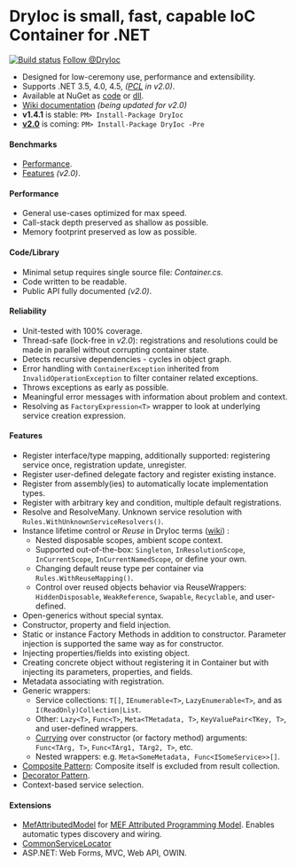 DryIoc is small, fast, capable IoC Container for .NET
=====================================================

[![Build status](https://ci.appveyor.com/api/projects/status/jfq01d9wcs4vcwpf/branch/default)](https://ci.appveyor.com/project/MaksimVolkau/dryioc/branch/default)
[Follow @DryIoc](https://twitter.com/DryIoc)


[Autofac]: https://code.google.com/p/autofac/
[MEF]: http://mef.codeplex.com/
[DryIoc]: https://www.nuget.org/packages/DryIoc/
[DryIoc.MefAttributedModel]: https://www.nuget.org/packages/DryIoc.MefAttributedModel/
[DryIoc.dll]: https://www.nuget.org/packages/DryIoc.dll/
[DryIoc.MefAttributedModel.dll]: https://www.nuget.org/packages/DryIoc.MefAttributedModel.dll/
[WikiHome]: https://bitbucket.org/dadhi/dryioc/wiki/Home
[MefAttributedModel]: https://bitbucket.org/dadhi/dryioc/wiki/MefAttributedModel
[PCL]: http://msdn.microsoft.com/en-us/library/gg597391(v=vs.110).aspx
[v2.0]: https://bitbucket.org/dadhi/dryioc/wiki/Home

* Designed for low-ceremony use, performance and extensibility.
* Supports .NET 3.5, 4.0, 4.5, _([PCL] in v2.0)_.
* Available at NuGet as [code][DryIoc] or [dll][DryIoc.dll].
* [Wiki documentation][WikiHome] _(being updated for v2.0)_
* __v1.4.1__ is stable: `PM> Install-Package DryIoc` 
* __[v2.0]__ is coming: `PM> Install-Package DryIoc -Pre`

#### Benchmarks
* [Performance](http://www.palmmedia.de/blog/2011/8/30/ioc-container-benchmark-performance-comparison).
* [Features](http://featuretests.apphb.com/DependencyInjection.html) _(v2.0)_.

#### Performance
* General use-cases optimized for max speed.
* Call-stack depth preserved as shallow as possible.
* Memory footprint preserved as low as possible.

#### Code/Library
* Minimal setup requires single source file: *Container.cs*. 
* Code written to be readable.
* Public API fully documented _(v2.0)_.

#### Reliability
* Unit-tested with 100% coverage.
* Thread-safe (lock-free in _v2.0_): registrations and resolutions could be made in parallel without corrupting container state. 
* Detects recursive dependencies - cycles in object graph.
* Error handling with `ContainerException` inherited from `InvalidOperationException` to filter container related exceptions.
* Throws exceptions as early as possible. 
* Meaningful error messages with information about problem and context.
* Resolving as `FactoryExpression<T>` wrapper to look at underlying service creation expression.

#### Features

* Register interface/type mapping, additionally supported: registering service once, registration update, unregister. 
* Register user-defined delegate factory and register existing instance.
* Register from assembly(ies) to automatically locate implementation types.
* Register with arbitrary key and condition, multiple default registrations.
* Resolve and ResolveMany. Unknown service resolution with `Rules.WithUnknownServiceResolvers()`. 
* Instance lifetime control or *Reuse* in DryIoc terms ([wiki](https://bitbucket.org/dadhi/dryioc/wiki/ReuseAndScopes)) :
    * Nested disposable scopes, ambient scope context.
    * Supported out-of-the-box: `Singleton`, `InResolutionScope`, `InCurrentScope`, `InCurrentNamedScope`, or define your own.
    * Changing default reuse type per container via  `Rules.WithReuseMapping()`.
    * Control over reused objects behavior via ReuseWrappers: `HiddenDisposable`, `WeakReference`, `Swapable`, `Recyclable`, and user-defined.
* Open-generics without special syntax.
* Constructor, property and field injection.
* Static or instance Factory Methods in addition to constructor. Parameter injection is supported the same way as for constructor.
* Injecting properties/fields into existing object.
* Creating concrete object without registering it in Container but with injecting its parameters, properties, and fields.
* Metadata associating with registration.
* Generic wrappers:
    * Service collections: `T[]`, `IEnumerable<T>`, `LazyEnumerable<T>`, and as `I(ReadOnly)Collection|List`.
    * Other: `Lazy<T>`, `Func<T>`, `Meta<TMetadata, T>`, `KeyValuePair<TKey, T>`, and user-defined wrappers.
    * [Currying](http://en.wikipedia.org/wiki/Currying) over constructor (or factory method) arguments: `Func<TArg, T>`, `Func<TArg1, TArg2, T>`, etc.
    * Nested wrappers: e.g. `Meta<SomeMetadata, Func<ISomeService>>[]`.
* [Composite Pattern](http://en.wikipedia.org/wiki/Composite_pattern): Composite itself is excluded from result collection.
* [Decorator Pattern](http://en.wikipedia.org/wiki/Decorator_pattern). 
* Context-based service selection.

#### Extensions
* [MefAttributedModel] for [MEF Attributed Programming Model](http://msdn.microsoft.com/en-us/library/ee155691(v=vs.110).aspx). Enables automatic types discovery and wiring.
* [CommonServiceLocator](https://commonservicelocator.codeplex.com/)
* ASP.NET: Web Forms, MVC, Web API, OWIN.
